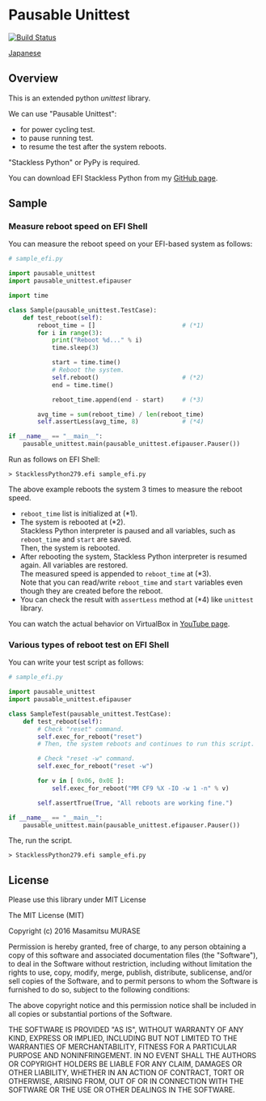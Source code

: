 
# Pausable Unittest

[![Build Status](https://travis-ci.org/masamitsu-murase/pausable_unittest.svg?branch=master)](https://travis-ci.org/masamitsu-murase/pausable_unittest)

[Japanese](https://github.com/masamitsu-murase/pausable_unittest/blob/master/README.ja.md)

## Overview

This is an extended python *unittest* library.

We can use "Pausable Unittest":  

* for power cycling test.
* to pause running test.
* to resume the test after the system reboots.

"Stackless Python" or PyPy is required.

You can download EFI Stackless Python from my [GitHub page](https://github.com/masamitsu-murase/edk2_for_mruby/blob/stackless_python279_release/StacklessPython279.efi?raw=true).

## Sample

### Measure reboot speed on EFI Shell

You can measure the reboot speed on your EFI-based system as follows:

```python
# sample_efi.py

import pausable_unittest
import pausable_unittest.efipauser

import time

class Sample(pausable_unittest.TestCase):
    def test_reboot(self):
        reboot_time = []                        # (*1)
        for i in range(3):
            print("Reboot %d..." % i)
            time.sleep(3)

            start = time.time()
            # Reboot the system.
            self.reboot()                       # (*2)
            end = time.time()

            reboot_time.append(end - start)     # (*3)

        avg_time = sum(reboot_time) / len(reboot_time)
        self.assertLess(avg_time, 8)            # (*4)

if __name__ == "__main__":
    pausable_unittest.main(pausable_unittest.efipauser.Pauser())
```

Run as follows on EFI Shell:

```shell
> StacklessPython279.efi sample_efi.py
```


The above example reboots the system 3 times to measure the reboot speed.

* `reboot_time` list is initialized at (\*1).
* The system is rebooted at (\*2).  
  Stackless Python interpreter is paused and all variables, such as `reboot_time` and `start` are saved.  
  Then, the system is rebooted.
* After rebooting the system, Stackless Python interpreter is resumed again. All variables are restored.  
  The measured speed is appended to `reboot_time` at (\*3).  
  Note that you can read/write `reboot_time` and `start` variables even though they are created before the reboot.
* You can check the result with `assertLess` method at (\*4) like `unittest` library.

You can watch the actual behavior on VirtualBox in [YouTube page](https://youtu.be/gb7-UKnkjrM).

### Various types of reboot test on EFI Shell

You can write your test script as follows:

```python
# sample_efi.py

import pausable_unittest
import pausable_unittest.efipauser

class SampleTest(pausable_unittest.TestCase):
    def test_reboot(self):
        # Check "reset" command.
        self.exec_for_reboot("reset")
        # Then, the system reboots and continues to run this script.

        # Check "reset -w" command.
        self.exec_for_reboot("reset -w")

        for v in [ 0x06, 0x0E ]:
            self.exec_for_reboot("MM CF9 %X -IO -w 1 -n" % v)

        self.assertTrue(True, "All reboots are working fine.")

if __name__ == "__main__":
    pausable_unittest.main(pausable_unittest.efipauser.Pauser())
```

The, run the script.

```shell
> StacklessPython279.efi sample_efi.py
```

## License

Please use this library under MIT License

The MIT License (MIT)

Copyright (c) 2016 Masamitsu MURASE

Permission is hereby granted, free of charge, to any person obtaining a copy of this software and associated documentation files (the "Software"), to deal in the Software without restriction, including without limitation the rights to use, copy, modify, merge, publish, distribute, sublicense, and/or sell copies of the Software, and to permit persons to whom the Software is furnished to do so, subject to the following conditions:

The above copyright notice and this permission notice shall be included in all copies or substantial portions of the Software.

THE SOFTWARE IS PROVIDED "AS IS", WITHOUT WARRANTY OF ANY KIND, EXPRESS OR IMPLIED, INCLUDING BUT NOT LIMITED TO THE WARRANTIES OF MERCHANTABILITY, FITNESS FOR A PARTICULAR PURPOSE AND NONINFRINGEMENT. IN NO EVENT SHALL THE AUTHORS OR COPYRIGHT HOLDERS BE LIABLE FOR ANY CLAIM, DAMAGES OR OTHER LIABILITY, WHETHER IN AN ACTION OF CONTRACT, TORT OR OTHERWISE, ARISING FROM, OUT OF OR IN CONNECTION WITH THE SOFTWARE OR THE USE OR OTHER DEALINGS IN THE SOFTWARE.

